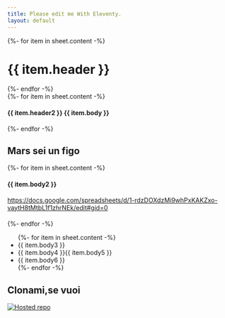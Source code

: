 ```yaml
---
title: Please edit me With Eleventy.
layout: default
---
```





<div class="listing">
{%- for item in sheet.content -%}
  <h1>{{ item.header }}</h1>
{%- endfor -%}
</div>


<div class="listing">
{%- for item in sheet.content -%}
  <h4>{{ item.header2 }} {{ item.body }}</h4>
{%- endfor -%}
</div>



## Mars sei un figo

<div class="listing">
{%- for item in sheet.content -%}
  <h4>{{ item.body2 }}</h4>
<a href="https://docs.google.com/spreadsheets/d/1-rdzDOXdzMi9whPxKAKZxo-vaytH8tMtbL1f1zhrNEk/edit#gid=0">https://docs.google.com/spreadsheets/d/1-rdzDOXdzMi9whPxKAKZxo-vaytH8tMtbL1f1zhrNEk/edit#gid=0</a>  
  <h4></h4>
{%- endfor -%}
</div>

<ul class="listing">
{%- for item in sheet.content -%}
  <li>{{ item.body3 }}</li>
  <li>{{ item.body4 }}{{ item.body5 }}</li>
  <li>{{ item.body6 }}</li>
{%- endfor -%}
</ul>

## Clonami,se vuoi

[![Hosted repo](https://avatars3.githubusercontent.com/u/22106995?s=460&v=4)](https://github.com/trinkolleffe/)



